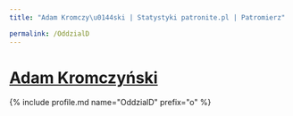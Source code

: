 ```yaml
---
title: "Adam Kromczy\u0144ski | Statystyki patronite.pl | Patromierz"

permalink: /OddzialD
---
```


# [Adam Kromczyński](https://patronite.pl/OddzialD)

{% include profile.md name="OddzialD" prefix="o" %}
